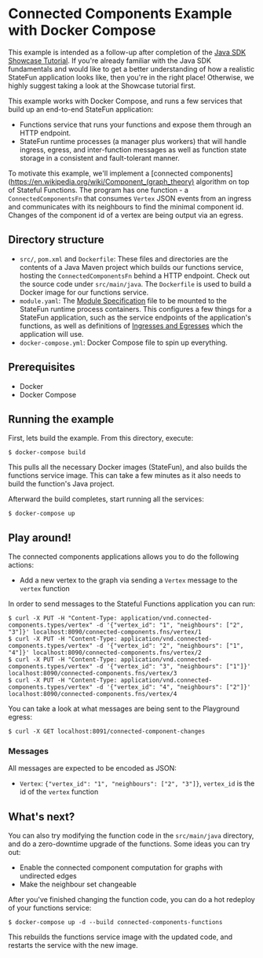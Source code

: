# Connected Components Example with Docker Compose

This example is intended as a follow-up after completion of the [Java SDK Showcase Tutorial](../showcase). If you're
already familiar with the Java SDK fundamentals and would like to get a better understanding of how a realistic StateFun
application looks like, then you're in the right place! Otherwise, we highly suggest taking a look at the Showcase
tutorial first.

This example works with Docker Compose, and runs a few services that build up an end-to-end StateFun application:
- Functions service that runs your functions and expose them through an HTTP endpoint.
- StateFun runtime processes (a manager plus workers) that will handle ingress, egress, and inter-function messages as
  well as function state storage in a consistent and fault-tolerant manner.

To motivate this example, we'll implement a [connected components](https://en.wikipedia.org/wiki/Component_(graph_theory) algorithm on top of Stateful Functions.
The program has one function - a `ConnectedComponentsFn` that consumes `Vertex` JSON events from an ingress and communicates with its neighbours to find the minimal component id.
Changes of the component id of a vertex are being output via an egress.

## Directory structure

- `src/`, `pom.xml` and `Dockerfile`: These files and directories are the contents of a Java Maven project which builds
  our functions service, hosting the `ConnectedComponentsFn` behind a HTTP endpoint. Check out the source code under
  `src/main/java`. The `Dockerfile` is used to build a Docker image for our functions service.
- `module.yaml`: The [Module Specification](https://ci.apache.org/projects/flink/flink-statefun-docs-release-3.0/docs/deployment/module/) file to be mounted to the StateFun runtime process containers. This
  configures a few things for a StateFun application, such as the service endpoints of the application's functions, as
  well as definitions of [Ingresses and Egresses](https://ci.apache.org/projects/flink/flink-statefun-docs-release-3.0/docs/io-module/overview/) which the application will use.
- `docker-compose.yml`: Docker Compose file to spin up everything.

## Prerequisites

- Docker
- Docker Compose

## Running the example

First, lets build the example. From this directory, execute:

```
$ docker-compose build
```

This pulls all the necessary Docker images (StateFun), and also builds the functions service image. This can
take a few minutes as it also needs to build the function's Java project.

Afterward the build completes, start running all the services:

```
$ docker-compose up
```

## Play around!

The connected components applications allows you to do the following actions:

* Add a new vertex to the graph via sending a `Vertex` message to the `vertex` function

In order to send messages to the Stateful Functions application you can run:

```
$ curl -X PUT -H "Content-Type: application/vnd.connected-components.types/vertex" -d '{"vertex_id": "1", "neighbours": ["2", "3"]}' localhost:8090/connected-components.fns/vertex/1
$ curl -X PUT -H "Content-Type: application/vnd.connected-components.types/vertex" -d '{"vertex_id": "2", "neighbours": ["1", "4"]}' localhost:8090/connected-components.fns/vertex/2
$ curl -X PUT -H "Content-Type: application/vnd.connected-components.types/vertex" -d '{"vertex_id": "3", "neighbours": ["1"]}' localhost:8090/connected-components.fns/vertex/3
$ curl -X PUT -H "Content-Type: application/vnd.connected-components.types/vertex" -d '{"vertex_id": "4", "neighbours": ["2"]}' localhost:8090/connected-components.fns/vertex/4
```

You can take a look at what messages are being sent to the Playground egress:

```
$ curl -X GET localhost:8091/connected-component-changes
```

### Messages

All messages are expected to be encoded as JSON:

* `Vertex`: `{"vertex_id": "1", "neighbours": ["2", "3"]}`, `vertex_id` is the id of the `vertex` function

## What's next?

You can also try modifying the function code in the `src/main/java` directory, and do a zero-downtime upgrade of the
functions. Some ideas you can try out:
- Enable the connected component computation for graphs with undirected edges
- Make the neighbour set changeable

After you've finished changing the function code, you can do a hot redeploy of your functions service:

```
$ docker-compose up -d --build connected-components-functions
```

This rebuilds the functions service image with the updated code, and restarts the service with the new image.

